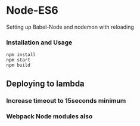 
# Node-ES6

Setting up Babel-Node and nodemon with reloading

### Installation and Usage

```shell
npm install
npm start
npm build
```

## Deploying to lambda

### Increase timeout to 15seconds minimum
### Webpack Node modules also